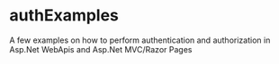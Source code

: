 # authExamples
A few examples on how to perform authentication and authorization in Asp.Net WebApis and Asp.Net MVC/Razor Pages
